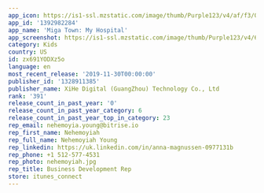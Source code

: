 ```yaml
---
app_icon: https://is1-ssl.mzstatic.com/image/thumb/Purple123/v4/af/f3/0e/aff30e97-8dcb-e1ec-f1d7-e01abea10656/AppIcon-0-0-1x_U007emarketing-0-0-0-9-85-220-0.png/1024x1024bb.png
app_id: '1392982284'
app_name: 'Miga Town: My Hospital'
app_screenshot: https://is1-ssl.mzstatic.com/image/thumb/Purple123/v4/62/08/15/6208158e-28bc-a2c3-002a-c8ec78e2a581/mzl.dkovmgor.jpg/2688x1242bb.png
category: Kids
country: US
id: zx691YODXz5o
language: en
most_recent_release: '2019-11-30T00:00:00'
publisher_id: '1328911385'
publisher_name: XiHe Digital (GuangZhou) Technology Co., Ltd
rank: '391'
release_count_in_past_year: '0'
release_count_in_past_year_category: 6
release_count_in_past_year_top_in_category: 23
rep_email: nehemoyia.young@bitrise.io
rep_first_name: Nehemoyiah
rep_full_name: Nehemoyiah Young
rep_linkedin: https://uk.linkedin.com/in/anna-magnussen-0977131b
rep_phone: +1 512-577-4531
rep_photo: nehemoyiah.jpg
rep_title: Business Development Rep
store: itunes_connect
---
```

